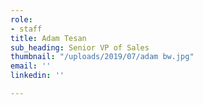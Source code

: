 ```yaml
---
role:
- staff
title: Adam Tesan
sub_heading: Senior VP of Sales
thumbnail: "/uploads/2019/07/adam bw.jpg"
email: ''
linkedin: ''

---
```

